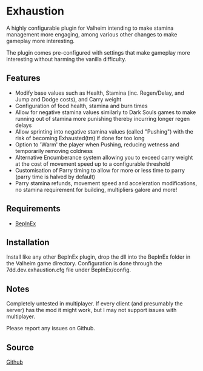 # Exhaustion
A highly configurable plugin for Valheim intending to make stamina management more engaging, among various other changes to make gameplay more interesting. 

The plugin comes pre-configured with settings that make gameplay more interesting without harming the vanilla difficulty. 

## Features
* Modify base values such as Health, Stamina (inc. Regen/Delay, and Jump and Dodge costs), and Carry weight
* Configuration of food health, stamina and burn times
* Allow for negative stamina values similarly to Dark Souls games to make running out of stamina more punishing thereby incurring longer regen delays
* Allow sprinting into negative stamina values (called "Pushing") with the risk of becoming Exhausted(tm) if done for too long
* Option to 'Warm' the player when Pushing, reducing wetness and temporarily removing coldness
* Alternative Encumberance system allowing you to exceed carry weight at the cost of movement speed up to a configurable threshold
* Customisation of Parry timing to allow for more or less time to parry (parry time is halved by default)
* Parry stamina refunds, movement speed and acceleration modifications, no stamina requirement for building, multipliers galore and more!

## Requirements
* [BepInEx](https://valheim.thunderstore.io/package/denikson/BepInExPack_Valheim/)

## Installation
Install like any other BepInEx plugin, drop the dll into the BepInEx folder in the Valheim game directory. Configuration is done through the 7dd.dev.exhaustion.cfg file under BepInEx/config.

## Notes
Completely untested in multiplayer. If every client (and presumably the server) has the mod it might work, but I may not support issues with multiplayer.

Please report any issues on Github.

## Source
[Github](https://github.com/cmorton95/Exhaustion)
